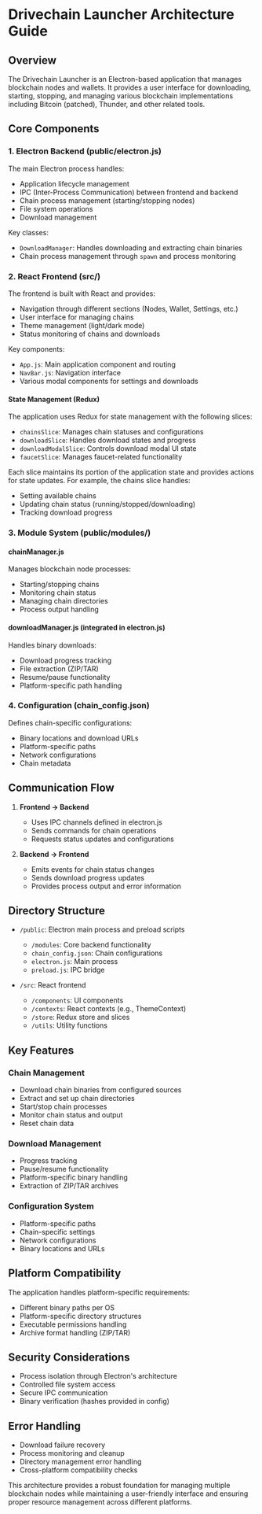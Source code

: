 # Drivechain Launcher Architecture Guide

## Overview
The Drivechain Launcher is an Electron-based application that manages blockchain nodes and wallets. It provides a user interface for downloading, starting, stopping, and managing various blockchain implementations including Bitcoin (patched), Thunder, and other related tools.

## Core Components

### 1. Electron Backend (public/electron.js)
The main Electron process handles:
- Application lifecycle management
- IPC (Inter-Process Communication) between frontend and backend
- Chain process management (starting/stopping nodes)
- File system operations
- Download management

Key classes:
- `DownloadManager`: Handles downloading and extracting chain binaries
- Chain process management through `spawn` and process monitoring

### 2. React Frontend (src/)
The frontend is built with React and provides:
- Navigation through different sections (Nodes, Wallet, Settings, etc.)
- User interface for managing chains
- Theme management (light/dark mode)
- Status monitoring of chains and downloads

Key components:
- `App.js`: Main application component and routing
- `NavBar.js`: Navigation interface
- Various modal components for settings and downloads

#### State Management (Redux)
The application uses Redux for state management with the following slices:
- `chainsSlice`: Manages chain statuses and configurations
- `downloadSlice`: Handles download states and progress
- `downloadModalSlice`: Controls download modal UI state
- `faucetSlice`: Manages faucet-related functionality

Each slice maintains its portion of the application state and provides actions for state updates. For example, the chains slice handles:
- Setting available chains
- Updating chain status (running/stopped/downloading)
- Tracking download progress

### 3. Module System (public/modules/)

#### chainManager.js
Manages blockchain node processes:
- Starting/stopping chains
- Monitoring chain status
- Managing chain directories
- Process output handling

#### downloadManager.js (integrated in electron.js)
Handles binary downloads:
- Download progress tracking
- File extraction (ZIP/TAR)
- Resume/pause functionality
- Platform-specific path handling

### 4. Configuration (chain_config.json)
Defines chain-specific configurations:
- Binary locations and download URLs
- Platform-specific paths
- Network configurations
- Chain metadata

## Communication Flow

1. **Frontend → Backend**
   - Uses IPC channels defined in electron.js
   - Sends commands for chain operations
   - Requests status updates and configurations

2. **Backend → Frontend**
   - Emits events for chain status changes
   - Sends download progress updates
   - Provides process output and error information

## Directory Structure

- `/public`: Electron main process and preload scripts
  - `/modules`: Core backend functionality
  - `chain_config.json`: Chain configurations
  - `electron.js`: Main process
  - `preload.js`: IPC bridge

- `/src`: React frontend
  - `/components`: UI components
  - `/contexts`: React contexts (e.g., ThemeContext)
  - `/store`: Redux store and slices
  - `/utils`: Utility functions

## Key Features

### Chain Management
- Download chain binaries from configured sources
- Extract and set up chain directories
- Start/stop chain processes
- Monitor chain status and output
- Reset chain data

### Download Management
- Progress tracking
- Pause/resume functionality
- Platform-specific binary handling
- Extraction of ZIP/TAR archives

### Configuration System
- Platform-specific paths
- Chain-specific settings
- Network configurations
- Binary locations and URLs

## Platform Compatibility
The application handles platform-specific requirements:
- Different binary paths per OS
- Platform-specific directory structures
- Executable permissions handling
- Archive format handling (ZIP/TAR)

## Security Considerations
- Process isolation through Electron's architecture
- Controlled file system access
- Secure IPC communication
- Binary verification (hashes provided in config)

## Error Handling
- Download failure recovery
- Process monitoring and cleanup
- Directory management error handling
- Cross-platform compatibility checks

This architecture provides a robust foundation for managing multiple blockchain nodes while maintaining a user-friendly interface and ensuring proper resource management across different platforms.

